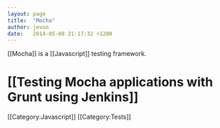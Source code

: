 ```yaml
---
layout: page
title:  "Mocha"
author: jevon
date:   2014-05-08 21:17:32 +1200
---
```


[[Mocha]] is a [[Javascript]] testing framework.

# [[Testing Mocha applications with Grunt using Jenkins]]

[[Category:Javascript]]
[[Category:Tests]]